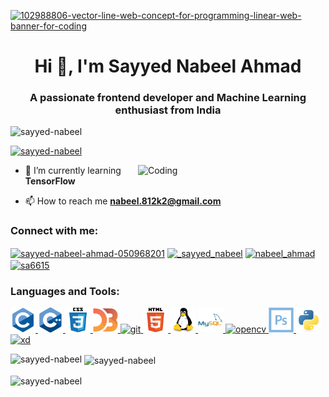 <a href="https://ibb.co/L07RfQ5"><img width="992" src="https://i.ibb.co/Mg0SL86/102988806-vector-line-web-concept-for-programming-linear-web-banner-for-coding.png" alt="102988806-vector-line-web-concept-for-programming-linear-web-banner-for-coding" border="0"></a><br />
<h1 align="center">Hi 👋, I'm Sayyed Nabeel Ahmad</h1>
<h3 align="center">A passionate frontend developer and Machine Learning enthusiast from India</h3>


<p align="left"> <img src="https://komarev.com/ghpvc/?username=sayyed-nabeel&label=Profile%20views&color=0e75b6&style=flat" alt="sayyed-nabeel" /> </p>

<p align="left"> <a href="https://github.com/ryo-ma/github-profile-trophy"><img src="https://github-profile-trophy.vercel.app/?username=sayyed-nabeel" alt="sayyed-nabeel" /></a> </p>

<img align="right" alt="Coding" width="300" src="https://user-images.githubusercontent.com/69011963/137184767-79a13ec7-1bb3-4341-a6da-3a149c9c159a.gif">

- 🌱 I’m currently learning **TensorFlow**

- 📫 How to reach me **nabeel.812k2@gmail.com**

<h3 align="left">Connect with me:</h3>
<p align="left">
<a href="https://linkedin.com/in/sayyed-nabeel-ahmad-050968201" target="blank"><img align="center" src="https://raw.githubusercontent.com/rahuldkjain/github-profile-readme-generator/master/src/images/icons/Social/linked-in-alt.svg" alt="sayyed-nabeel-ahmad-050968201" height="30" width="40" /></a>
<a href="https://instagram.com/_sayyed_nabeel" target="blank"><img align="center" src="https://raw.githubusercontent.com/rahuldkjain/github-profile-readme-generator/master/src/images/icons/Social/instagram.svg" alt="_sayyed_nabeel" height="30" width="40" /></a>
<a href="https://www.codechef.com/users/nabeel_ahmad" target="blank"><img align="center" src="https://cdn.jsdelivr.net/npm/simple-icons@3.1.0/icons/codechef.svg" alt="nabeel_ahmad" height="30" width="40" /></a>
<a href="https://www.hackerrank.com/sa6615" target="blank"><img align="center" src="https://raw.githubusercontent.com/rahuldkjain/github-profile-readme-generator/master/src/images/icons/Social/hackerrank.svg" alt="sa6615" height="30" width="40" /></a>
</p>

<h3 align="left">Languages and Tools:</h3>
<p align="left"> <a href="https://www.cprogramming.com/" target="_blank" rel="noreferrer"> <img src="https://raw.githubusercontent.com/devicons/devicon/master/icons/c/c-original.svg" alt="c" width="40" height="40"/> </a> <a href="https://www.w3schools.com/cpp/" target="_blank" rel="noreferrer"> <img src="https://raw.githubusercontent.com/devicons/devicon/master/icons/cplusplus/cplusplus-original.svg" alt="cplusplus" width="40" height="40"/> </a> <a href="https://www.w3schools.com/css/" target="_blank" rel="noreferrer"> <img src="https://raw.githubusercontent.com/devicons/devicon/master/icons/css3/css3-original-wordmark.svg" alt="css3" width="40" height="40"/> </a> <a href="https://d3js.org/" target="_blank" rel="noreferrer"> <img src="https://raw.githubusercontent.com/devicons/devicon/master/icons/d3js/d3js-original.svg" alt="d3js" width="40" height="40"/> </a> <a href="https://git-scm.com/" target="_blank" rel="noreferrer"> <img src="https://www.vectorlogo.zone/logos/git-scm/git-scm-icon.svg" alt="git" width="40" height="40"/> </a> <a href="https://www.w3.org/html/" target="_blank" rel="noreferrer"> <img src="https://raw.githubusercontent.com/devicons/devicon/master/icons/html5/html5-original-wordmark.svg" alt="html5" width="40" height="40"/> </a> <a href="https://www.linux.org/" target="_blank" rel="noreferrer"> <img src="https://raw.githubusercontent.com/devicons/devicon/master/icons/linux/linux-original.svg" alt="linux" width="40" height="40"/> </a> <a href="https://www.mysql.com/" target="_blank" rel="noreferrer"> <img src="https://raw.githubusercontent.com/devicons/devicon/master/icons/mysql/mysql-original-wordmark.svg" alt="mysql" width="40" height="40"/> </a> <a href="https://opencv.org/" target="_blank" rel="noreferrer"> <img src="https://www.vectorlogo.zone/logos/opencv/opencv-icon.svg" alt="opencv" width="40" height="40"/> </a> <a href="https://www.photoshop.com/en" target="_blank" rel="noreferrer"> <img src="https://raw.githubusercontent.com/devicons/devicon/master/icons/photoshop/photoshop-line.svg" alt="photoshop" width="40" height="40"/> </a> <a href="https://www.python.org" target="_blank" rel="noreferrer"> <img src="https://raw.githubusercontent.com/devicons/devicon/master/icons/python/python-original.svg" alt="python" width="40" height="40"/> </a> <a href="https://www.adobe.com/products/xd.html" target="_blank" rel="noreferrer"> <img src="https://cdn.worldvectorlogo.com/logos/adobe-xd.svg" alt="xd" width="40" height="40"/> </a> </p>

<p><img align="left" src="https://github-readme-stats.vercel.app/api/top-langs?username=sayyed-nabeel&show_icons=true&locale=en&layout=compact" alt="sayyed-nabeel" /></p>

<p>&nbsp;<img align="center" src="https://github-readme-stats.vercel.app/api?username=sayyed-nabeel&show_icons=true&locale=en" alt="sayyed-nabeel" /></p>

<p><img align="center" src="https://github-readme-streak-stats.herokuapp.com/?user=sayyed-nabeel&" alt="sayyed-nabeel" /></p>
